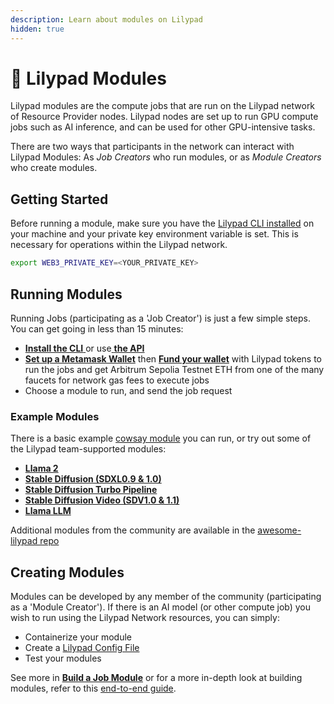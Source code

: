 ```yaml
---
description: Learn about modules on Lilypad
hidden: true
---
```


# 🧩 Lilypad Modules

Lilypad modules are the compute jobs that are run on the Lilypad network of Resource Provider nodes. Lilypad nodes are set up to run GPU compute jobs such as AI inference, and can be used for other GPU-intensive tasks.

There are two ways that participants in the network can interact with Lilypad Modules: As _Job Creators_ who run modules, or as _Module Creators_ who create modules.

## Getting Started

Before running a module, make sure you have the [Lilypad CLI installed](../getting-started/installation.md) on your machine and your private key environment variable is set. This is necessary for operations within the Lilypad network.

```bash
export WEB3_PRIVATE_KEY=<YOUR_PRIVATE_KEY>
```

## Running Modules

Running Jobs (participating as a 'Job Creator') is just a few simple steps. You can get going in less than 15 minutes:

* [**Install the CLI** ](../getting-started/installation.md)or use[ **the API**](../developer-resources/inference-api.md)
* [**Set up a Metamask Wallet**](../getting-started/setting-up-your-wallet.md) then [**Fund your wallet**](../lilypad-testnet/quick-start/funding-your-wallet-from-faucet.md) with Lilypad tokens to run the jobs and get Arbitrum Sepolia Testnet ETH from one of the many faucets for network gas fees to execute jobs
* Choose a module to run, and send the job request

### **Example Modules**

There is a basic example [cowsay module](../lilypad-modules/cowsay.md) you can run, or try out some of the Lilypad team-supported modules:

* [**Llama 2**](../lilypad-modules/llama2.md)
* [**Stable Diffusion (SDXL0.9 & 1.0)**](../lilypad-modules/stable-diffusion-sdxl0.9.md)
* [**Stable Diffusion Turbo Pipeline**](../lilypad-modules/stable-diffusion-turbo-pipeline.md)
* [**Stable Diffusion Video (SDV1.0 & 1.1)**](../lilypad-modules/stable-diffusion-video-sdv1.0-and-1.1.md)
* [**Llama LLM**](../lilypad-modules/llama-llm.md)

Additional modules from the community are available in the [awesome-lilypad repo](https://github.com/Lilypad-Tech/awesome-Lilypad?tab=readme-ov-file#modules)

## Creating Modules

Modules can be developed by any member of the community (participating as a 'Module Creator'). If there is an AI model (or other compute job) you wish to run using the Lilypad Network resources, you can simply:

* Containerize your module
* Create a [Lilypad Config File](https://github.com/Lilypad-Tech/lilypad-module-cowsay/blob/main/lilypad_module.json.tmpl)
* Test your modules

See more in [**Build a Job Module**](../developer-resources/build-a-job-module.md) or for a more in-depth look at building modules, refer to this [end-to-end guide](https://blog.lilypadnetwork.org/lilypad-module-builder-guide).
